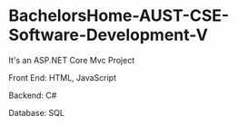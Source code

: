 # BachelorsHome-AUST-CSE-Software-Development-V

It's an ASP.NET Core Mvc Project 

Front End: HTML, JavaScript

Backend: C#

Database: SQL
